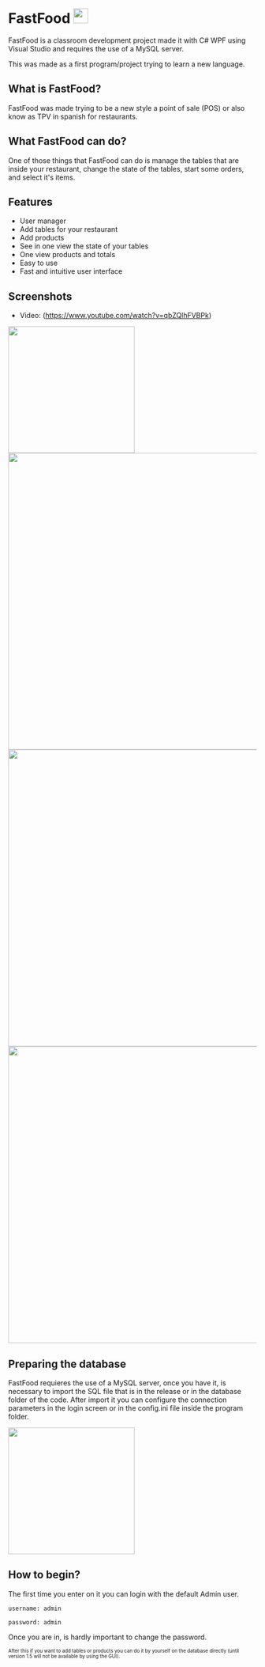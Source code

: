 # FastFood <img src="https://raw.githubusercontent.com/alexaf2000/FastFood/master/FastFood/icon.ico" width="30">

FastFood is a classroom development project made it with C# WPF using Visual Studio and requires the use of a MySQL server.

This was made as a first program/project trying to learn a new language.


## What is FastFood?

FastFood was made trying to be a new style a point of sale (POS) or also know as TPV in spanish for restaurants.

## What FastFood can do?

One of those things that FastFood can do is manage the tables that are inside your restaurant, change the state of the tables, start some orders, and select it's items.

## Features

* User manager
* Add tables for your restaurant
* Add products
* See in one view the state of your tables
* One view products and totals
* Easy to use
* Fast and intuitive user interface

## Screenshots

* Video: (https://www.youtube.com/watch?v=qbZQlhFVBPk)
<img src="https://i.imgur.com/wlOmgv6.png" width="256">
<img src="https://i.imgur.com/UubUMAV.png" width="600">
<img src="https://i.imgur.com/WhVCGW1.png" width="600">
<img src="https://i.imgur.com/dODwU9A.png" width="600">


## Preparing the database

FastFood requieres the use of a MySQL server, once you have it, is necessary to import the SQL file that is in the release or in the database folder of the code. After import it you can configure the connection parameters in the login screen or in the config.ini file inside the program folder.

<img src="https://i.imgur.com/hg8Peg5.png" width="256">

## How to begin?

The first time you enter on it you can login with the default Admin user.

`username: admin`

`password: admin`

Once you are in, is hardly important to change the password.

<sub><sup>After this if you want to add tables or products you can do it by yourself on the database directly (until version 1.5 will not be available by using the GUI).</sup></sub>

